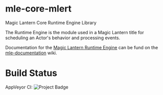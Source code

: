 # mle-core-mlert
Magic Lantern Core Runtime Engine Library

The Runtime Engine is the module used in a Magic Lantern title for scheduling an Actor's behavior and processing events.

Documentation for the [Magic Lantern Runtime Engine](https://github.com/magic-lantern-studio/mle-documentation/wiki/Runtime-Engine-Library#api-for-c++-libraries) can be fund on the [mle-documentation](https://github.com/magic-lantern-studio/mle-documentation/wiki) wiki.

# Build Status
AppVeyor CI: <img src="https://ci.appveyor.com/api/projects/status/nom8udqubcruhshh?svg=true" alt="Project Badge">
